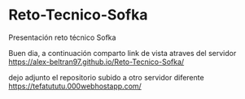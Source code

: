 # Reto-Tecnico-Sofka
Presentación reto técnico Sofka


Buen dia, a continuación comparto link de vista atraves del servidor
https://alex-beltran97.github.io/Reto-Tecnico-Sofka/


dejo adjunto el repositorio subido a otro servidor diferente
https://tefatututu.000webhostapp.com/
